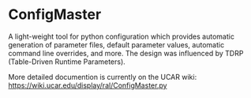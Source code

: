 # ConfigMaster
A light-weight tool for python configuration which provides automatic generation of parameter files, default parameter values, automatic command line overrides, and more. The design was influenced by TDRP (Table-Driven Runtime Parameters).

More detailed documention is currently on the UCAR wiki:
https://wiki.ucar.edu/display/ral/ConfigMaster.py

